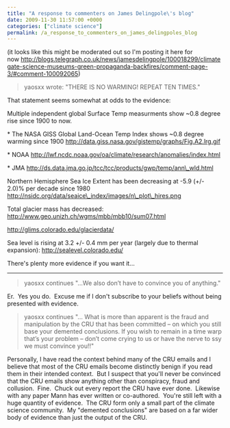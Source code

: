```yaml
---
title: "A response to commenters on James Delingpole\'s blog"
date: 2009-11-30 11:57:00 +0000
categories: ["climate science"]
permalink: /a_response_to_commenters_on_james_delingpoles_blog
---
```

(it looks like this might be moderated out so I'm posting it here for
now <http://blogs.telegraph.co.uk/news/jamesdelingpole/100018299/climategate-science-museums-green-propaganda-backfires/comment-page-3/#comment-100092065>)

> yaosxx wrote: "THERE IS NO WARMING! REPEAT TEN TIMES."

That statement seems somewhat at odds to the evidence:

Multiple independent global Surface Temp measurments show \~0.8 degree
rise since 1900 to now.

\* The NASA GISS Global Land-Ocean Temp Index shows \~0.8 degree warming
since 1900 http://data.giss.nasa.gov/gistemp/graphs/Fig.A2.lrg.gif

\* NOAA
http://lwf.ncdc.noaa.gov/oa/climate/research/anomalies/index.html

\* JMA http://ds.data.jma.go.jp/tcc/tcc/products/gwp/temp/ann\_wld.html

Northern Hemisphere Sea Ice Extent has been decreasing at -5.9 (+/-
2.0)% per decade since 1980
http://nsidc.org/data/seaice\_index/images/n\_plot\_hires.png

Total glacier mass has decreased:
http://www.geo.unizh.ch/wgms/mbb/mbb10/sum07.html

http://glims.colorado.edu/glacierdata/

Sea level is rising at 3.2 +/- 0.4 mm per year (largely due to thermal
expansion): http://sealevel.colorado.edu/

There's plenty more evidence if you want it...

---

> yaosxx continues "...We also don’t have to convince you of anything."

Er.  Yes you do.  Excuse me if I don't subscribe to your beliefs without
being presented with evidence.

> yaosxx continues "... What is more than apparent is the fraud and
> manipulation by the CRU that has been committed – on which you still
> base your demented conclusions. If you wish to remain in a time warp
> that’s your problem – don’t come crying to us or have the nerve to ssy
> we must convince you!!"

Personally, I have read the context behind many of the CRU emails and I
believe that most of the CRU emails become distinctly benign if you read
them in their intended context.  But I suspect that you'll never be
convinced that the CRU emails show anything other than conspiracy, fraud
and collusion.  Fine.  Chuck out every report the CRU have ever done.
 Likewise with any paper Mann has ever written or co-authored.  You're
still left with a huge quantity of evidence.  The CRU form only a small
part of the climate science community.  My "demented conclusions" are
based on a far wider body of evidence than just the output of the CRU.


